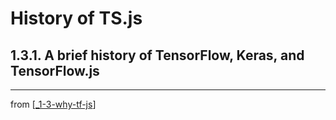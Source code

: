 # History of TS.js

## 1.3.1. A brief history of TensorFlow, Keras, and TensorFlow.js

---
from [[_1-3-why-tf-js]]

[//begin]: # "Autogenerated link references for markdown compatibility"
[_1-3-why-tf-js]: _1-3-why-tf-js.md "Why TF.js?"
[//end]: # "Autogenerated link references"